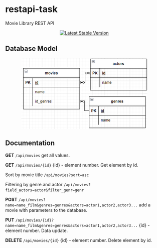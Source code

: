 # restapi-task
Movie Library REST API

<p align="center">
<a href="https://packagist.org/packages/laravel/framework"><img src="https://img.shields.io/packagist/v/laravel/framework" alt="Latest Stable Version"></a>
</p>

## Database Model
<p align="center">
<img src="/dev/images/database_model.png" alt="Database model">
</p>

## Documentation

**GET** `/api/movies` get all values.

**GET** `/api/movies/{id}` {id} - element number. Get element by id.

Sort by movie title `/api/movies?sort=asc`

Filtering by genre and actor `/api/movies?field_actors=actor&filter_genr=genr`

**POST** `/api/movies?name=name_film&genres=genres&actors=actor1,actor2,actor3...` add a movie with parameters to the database.

**PUT** `/api/movies/{id}?name=name_film&genres=genres&actors=actor1,actor2,actor3...` {id} - element number. Data update.

**DELETE** `/api/movies/{id}` {id} - element number. Delete element by id.
